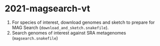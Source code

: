 # 2021-magsearch-vt

1. For species of interest, download genomes and sketch to prepare for MAG Search (`download_and_sketch.snakefile`).
2. Search genomes of interest against SRA metagenomes (`magsearch.snakefile`)
